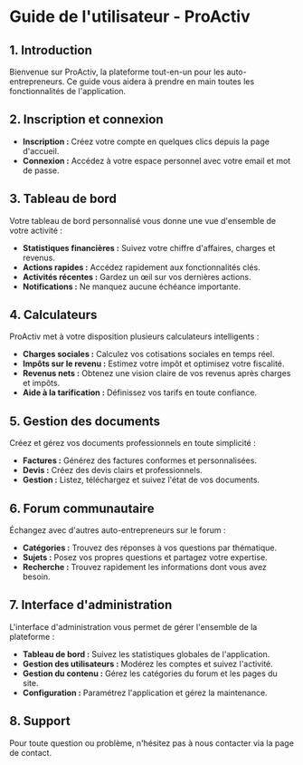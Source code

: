 # Guide de l'utilisateur - ProActiv

## 1. Introduction

Bienvenue sur ProActiv, la plateforme tout-en-un pour les auto-entrepreneurs. Ce guide vous aidera à prendre en main toutes les fonctionnalités de l'application.

## 2. Inscription et connexion

- **Inscription :** Créez votre compte en quelques clics depuis la page d'accueil.
- **Connexion :** Accédez à votre espace personnel avec votre email et mot de passe.

## 3. Tableau de bord

Votre tableau de bord personnalisé vous donne une vue d'ensemble de votre activité :
- **Statistiques financières :** Suivez votre chiffre d'affaires, charges et revenus.
- **Actions rapides :** Accédez rapidement aux fonctionnalités clés.
- **Activités récentes :** Gardez un œil sur vos dernières actions.
- **Notifications :** Ne manquez aucune échéance importante.

## 4. Calculateurs

ProActiv met à votre disposition plusieurs calculateurs intelligents :
- **Charges sociales :** Calculez vos cotisations sociales en temps réel.
- **Impôts sur le revenu :** Estimez votre impôt et optimisez votre fiscalité.
- **Revenus nets :** Obtenez une vision claire de vos revenus après charges et impôts.
- **Aide à la tarification :** Définissez vos tarifs en toute confiance.

## 5. Gestion des documents

Créez et gérez vos documents professionnels en toute simplicité :
- **Factures :** Générez des factures conformes et personnalisées.
- **Devis :** Créez des devis clairs et professionnels.
- **Gestion :** Listez, téléchargez et suivez l'état de vos documents.

## 6. Forum communautaire

Échangez avec d'autres auto-entrepreneurs sur le forum :
- **Catégories :** Trouvez des réponses à vos questions par thématique.
- **Sujets :** Posez vos propres questions et partagez votre expertise.
- **Recherche :** Trouvez rapidement les informations dont vous avez besoin.

## 7. Interface d'administration

L'interface d'administration vous permet de gérer l'ensemble de la plateforme :
- **Tableau de bord :** Suivez les statistiques globales de l'application.
- **Gestion des utilisateurs :** Modérez les comptes et suivez l'activité.
- **Gestion du contenu :** Gérez les catégories du forum et les pages du site.
- **Configuration :** Paramétrez l'application et gérez la maintenance.

## 8. Support

Pour toute question ou problème, n'hésitez pas à nous contacter via la page de contact.

